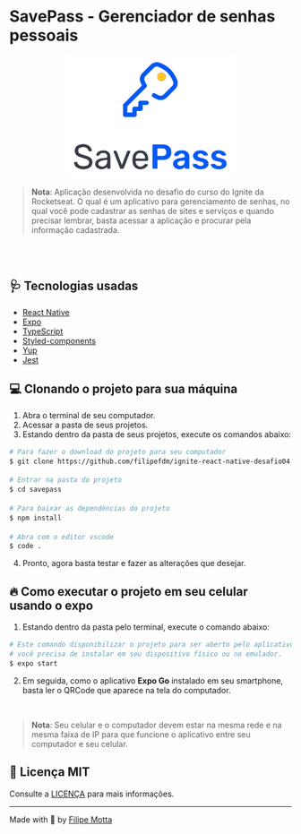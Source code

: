 # SavePass - Gerenciador de senhas pessoais

<p align="center"><img style="width: 300px" alt="Savepass" src=".github/save-pass-logo.png" />

</p>

> **Nota**: Aplicação desenvolvida no desafio do curso do Ignite da Rocketseat. O qual é um aplicativo para gerenciamento de senhas, no qual você pode cadastrar as senhas de sites e serviços e quando precisar lembrar, basta acessar a aplicação e procurar pela informação cadastrada.

<br>
<br>

## :stethoscope: Tecnologias usadas
- [React Native](https://reactnative.dev/)
- [Expo](https://docs.expo.dev/)
- [TypeScript](https://www.typescriptlang.org/pt/)
- [Styled-components](https://styled-components.com/)
- [Yup](https://github.com/jquense/yup)
- [Jest](https://jestjs.io/)


## 💻 Clonando o projeto para sua máquina
1. Abra o terminal de seu computador.
2. Acessar a pasta de seus projetos. 
3. Estando dentro da pasta de seus projetos, execute os comandos abaixo:
```bash
# Para fazer o download do projeto para seu computador
$ git clone https://github.com/filipefdm/ignite-react-native-desafio04.git

# Entrar na pasta do projeto 
$ cd savepass

# Para baixar as dependências do projeto
$ npm install

# Abra com o editor vscode
$ code .
```
4. Pronto, agora basta testar e fazer as alterações que desejar.

## 🔥 Como executar o projeto em seu celular usando o expo
1. Estando dentro da pasta pelo terminal, execute o comando abaixo:
```bash
# Este comando disponibilizar o projeto para ser aberto pelo aplicativo expo que 
# você precisa de instalar em seu dispositivo físico ou no emulador. 
$ expo start
```
2. Em seguida, como o aplicativo **Expo Go** instalado em seu smartphone, basta ler o QRCode que aparece na tela do computador. 
   
<br>

> **Nota**: Seu celular e o computador devem estar na mesma rede e na mesma faixa de IP para que funcione o aplicativo entre seu computador e seu celular. 


## 📄 Licença MIT
Consulte a [LICENÇA](LICENSE) para mais informações.

---
Made with 💜 by [Filipe Motta](https://github.com/filipefdm)
